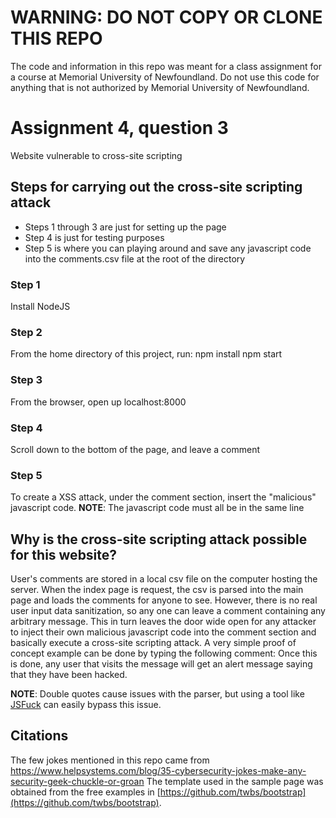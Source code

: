 # WARNING: DO NOT COPY OR CLONE THIS REPO
The code and information in this repo was meant for a class assignment for a course at Memorial University of Newfoundland. 
Do not use this code for anything that is not authorized by Memorial University of Newfoundland. 

# Assignment 4, question 3

Website vulnerable to cross-site scripting

## Steps for carrying out the cross-site scripting attack
  * Steps 1 through 3 are just for setting up the page
  * Step 4 is just for testing purposes
  * Step 5 is where you can playing around and save any javascript code into the comments.csv file at the root of the directory

### Step 1
Install NodeJS

### Step 2
From the home directory of this project, run:
    npm install
    npm start

### Step 3
From the browser, open up localhost:8000

### Step 4 
Scroll down to the bottom of the page, and leave a comment

### Step 5
To create a XSS attack, under the comment section, insert the "malicious" javascript code.
**NOTE**: The javascript code must all be in the same line

## Why is the cross-site scripting attack possible for this website?
User's comments are stored in a local csv file on the computer hosting the server. 
When the index page is request, the csv is parsed into the main page and loads the comments for anyone to see.
However, there is no real user input data sanitization, so any one can leave a comment containing any arbitrary message.
This in turn leaves the door wide open for any attacker to inject their own malicious javascript code into the comment section and basically execute a cross-site scripting attack.
A very simple proof of concept example can be done by typing the following comment:
    <script>alert('You have been hacked!')</script>
Once this is done, any user that visits the message will get an alert message saying that they have been hacked.

**NOTE**: Double quotes cause issues with the parser, but using a tool like [JSFuck](http://www.jsfuck.com/) can easily bypass this issue.

## Citations
The few jokes mentioned in this repo came from https://www.helpsystems.com/blog/35-cybersecurity-jokes-make-any-security-geek-chuckle-or-groan
The template used in the sample page was obtained from the free examples in [https://github.com/twbs/bootstrap](https://github.com/twbs/bootstrap).
